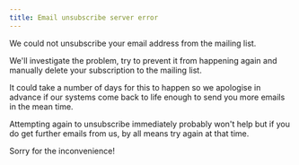 ```yaml
---
title: Email unsubscribe server error
---
```


We could not unsubscribe your email address from the mailing list.

We'll investigate the problem, try to prevent it from happening again and manually delete your subscription to the mailing list.

It could take a number of days for this to happen so we apologise in advance if our systems come back to life enough to send you more emails in the mean time.

Attempting again to unsubscribe immediately probably won't help but if you do get further emails from us, by all means try again at that time.

Sorry for the inconvenience!
